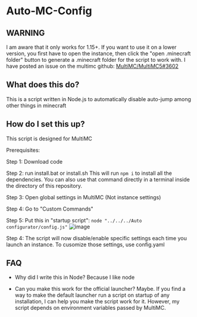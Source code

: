 # Auto-MC-Config

## WARNING
I am aware that it only works for 1.15+. If you want to use it on a lower version, you first have to open the instance, then click the "open .minecraft folder" button to generate a .minecraft folder for the script to work with. 
I have posted an issue on the multimc github: [MultiMC/MultiMC5#3602](https://github.com/MultiMC/MultiMC5/issues/3602)

## What does this do?
This is a script written in Node.js to automatically disable auto-jump among other things in minecraft

## How do I set this up?
This script is designed for MultiMC

Prerequisites: 

Step 1: Download code

Step 2: run install.bat or install.sh
This will run `npm i` to install all the dependencies. You can also use that command directly in a terminal inside the directory of this repository.

Step 3: Open global settings in MultiMC (Not instance settings)

Step 4: Go to "Custom Commands"

Step 5: Put this in "startup script":
`node "../../../Auto configurator/config.js"`
![image](https://user-images.githubusercontent.com/20461232/107690088-8213e680-6c5e-11eb-9be6-476ea3c9e331.png)

Step 4: The script will now disable/enable specific settings each time you launch an instance. To cusomize those settings, use config.yaml

## FAQ
- Why did I write this in Node?
Because I like node

- Can you make this work for the official launcher?
Maybe. If you find a way to make the default launcher run a script on startup of any installation, I can help you make the script work for it. However, my script depends on environment variables passed by MultiMC.
